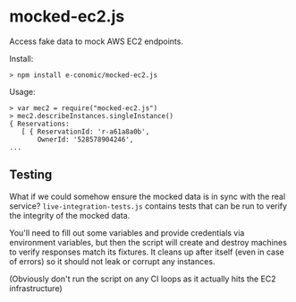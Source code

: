 # mocked-ec2.js

Access fake data to mock AWS EC2 endpoints.

Install:

    > npm install e-conomic/mocked-ec2.js

Usage:

    > var mec2 = require("mocked-ec2.js")
    > mec2.describeInstances.singleInstance()
    { Reservations:
       [ { ReservationId: 'r-a61a8a0b',
           OwnerId: '528578904246',
    ...

## Testing
What if we could somehow ensure the mocked data
is in sync with the real service?
`live-integration-tests.js` contains tests that can be run
to verify the integrity of the mocked data.

You'll need to fill out some variables
and provide credentials via environment variables,
but then the script will create and destroy machines
to verify responses match its fixtures.
It cleans up after itself (even in case of errors)
so it should not leak or corrupt any instances.

(Obviously don't run the script on any CI loops
as it actually hits the EC2 infrastructure)
